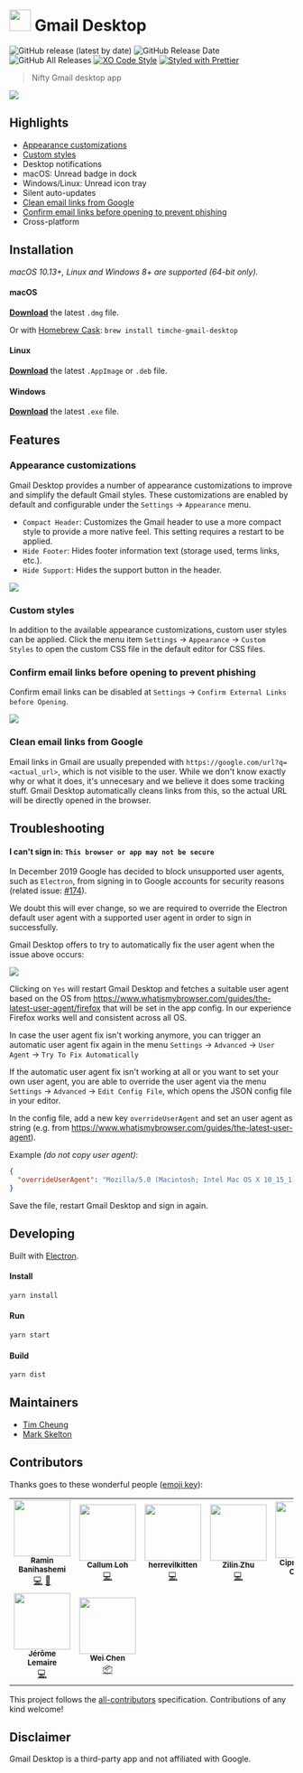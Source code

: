 # <img src="media/logo.png" height="38"> Gmail Desktop

![GitHub release (latest by date)](https://img.shields.io/github/v/release/timche/gmail-desktop)
![GitHub Release Date](https://img.shields.io/github/release-date/timche/gmail-desktop)
![GitHub All Releases](https://img.shields.io/github/downloads/timche/gmail-desktop/total)
[![XO Code Style](https://img.shields.io/badge/code_style-XO-5ed9c7.svg)](https://github.com/sindresorhus/xo)
[![Styled with Prettier](https://img.shields.io/badge/styled_with-prettier-ff69b4.svg)](https://github.com/prettier/prettier)

> Nifty Gmail desktop app

![](media/screenshot.png)

## Highlights

- [Appearance customizations](#appearance-customizations)
- [Custom styles](#custom-styles)
- Desktop notifications
- macOS: Unread badge in dock
- Windows/Linux: Unread icon tray
- Silent auto-updates
- [Clean email links from Google](#clean-email-links-from-google)
- [Confirm email links before opening to prevent phishing](#confirm-email-links-before-opening-to-prevent-phishing)
- Cross-platform

## Installation

_macOS 10.13+, Linux and Windows 8+ are supported (64-bit only)._

#### macOS

[**Download**](https://github.com/timche/gmail-desktop/releases/latest) the latest `.dmg` file.

Or with [Homebrew Cask](https://caskroom.github.io/): `brew install timche-gmail-desktop`

#### Linux

[**Download**](https://github.com/timche/gmail-desktop/releases/latest) the latest `.AppImage` or `.deb` file.

#### Windows

[**Download**](https://github.com/timche/gmail-desktop/releases/latest) the latest `.exe` file.

## Features

### Appearance customizations

Gmail Desktop provides a number of appearance customizations to improve and simplify the default Gmail styles. These customizations are enabled by default and configurable under the `Settings` → `Appearance` menu.

- `Compact Header`: Customizes the Gmail header to use a more compact style to provide a more native feel. This setting requires a restart to be applied.
- `Hide Footer`: Hides footer information text (storage used, terms links, etc.).
- `Hide Support`: Hides the support button in the header.

![](media/appearancecustomization.gif)

### Custom styles

In addition to the available appearance customizations, custom user styles can be applied. Click the menu item `Settings` → `Appearance` → `Custom Styles` to open the custom CSS file in the default editor for CSS files.

### Confirm email links before opening to prevent phishing

Confirm email links can be disabled at `Settings` → `Confirm External Links before Opening`.

![](media/confirmlinkdialog.png)

### Clean email links from Google

Email links in Gmail are usually prepended with `https://google.com/url?q=<actual_url>`, which is not visible to the user. While we don't know exactly why or what it does, it's unnecesary and we believe it does some tracking stuff. Gmail Desktop automatically cleans links from this, so the actual URL will be directly opened in the browser.

## Troubleshooting

#### I can't sign in: `This browser or app may not be secure`

In December 2019 Google has decided to block unsupported user agents, such as `Electron`, from signing in to Google accounts for security reasons (related issue: [#174](https://github.com/timche/gmail-desktop/issues/174)).

We doubt this will ever change, so we are required to override the Electron default user agent with a supported user agent in order to sign in successfully.

Gmail Desktop offers to try to automatically fix the user agent when the issue above occurs:

![](media/signinfixdialog.png)

Clicking on `Yes` will restart Gmail Desktop and fetches a suitable user agent based on the OS from https://www.whatismybrowser.com/guides/the-latest-user-agent/firefox that will be set in the app config. In our experience Firefox works well and consistent across all OS.

In case the user agent fix isn't working anymore, you can trigger an automatic user agent fix again in the menu `Settings` → `Advanced` → `User Agent` → `Try To Fix Automatically`

If the automatic user agent fix isn't working at all or you want to set your own user agent, you are able to override the user agent via the menu `Settings` → `Advanced` → `Edit Config File`, which opens the JSON config file in your editor.

In the config file, add a new key `overrideUserAgent` and set an user agent as string (e.g. from https://www.whatismybrowser.com/guides/the-latest-user-agent).

Example _(do not copy user agent)_:

```json
{
  "overrideUserAgent": "Mozilla/5.0 (Macintosh; Intel Mac OS X 10_15_1) AppleWebKit/537.36 (KHTML, like Gecko) Chrome/78.0.3904.108 Safari/537.36"
}
```

Save the file, restart Gmail Desktop and sign in again.

## Developing

Built with [Electron](https://github.com/electron/electron).

#### Install

```sh
yarn install
```

#### Run

```sh
yarn start
```

#### Build

```sh
yarn dist
```

## Maintainers

- [Tim Cheung](https://github.com/timche)
- [Mark Skelton](https://github.com/mskelton)

## Contributors

Thanks goes to these wonderful people ([emoji key](https://allcontributors.org/docs/en/emoji-key)):

<!-- ALL-CONTRIBUTORS-LIST:START - Do not remove or modify this section -->
<!-- prettier-ignore-start -->
<!-- markdownlint-disable -->
<table>
  <tr>
    <td align="center"><a href="http://www.ramin.it"><img src="https://avatars1.githubusercontent.com/u/672932?v=4" width="100px;" alt=""/><br /><sub><b>Ramin Banihashemi</b></sub></a><br /><a href="https://github.com/timche/gmail-desktop/commits?author=bsramin" title="Code">💻</a> <a href="#ideas-bsramin" title="Ideas, Planning, & Feedback">🤔</a></td>
    <td align="center"><a href="https://github.com/cdloh"><img src="https://avatars3.githubusercontent.com/u/883577?v=4" width="100px;" alt=""/><br /><sub><b>Callum Loh</b></sub></a><br /><a href="https://github.com/timche/gmail-desktop/commits?author=cdloh" title="Code">💻</a></td>
    <td align="center"><a href="https://github.com/herrevilkitten"><img src="https://avatars0.githubusercontent.com/u/4753104?v=4" width="100px;" alt=""/><br /><sub><b>herrevilkitten</b></sub></a><br /><a href="https://github.com/timche/gmail-desktop/commits?author=herrevilkitten" title="Code">💻</a></td>
    <td align="center"><a href="https://zhuzilin.github.io/"><img src="https://avatars0.githubusercontent.com/u/10428324?v=4" width="100px;" alt=""/><br /><sub><b>Zilin Zhu</b></sub></a><br /><a href="https://github.com/timche/gmail-desktop/commits?author=zhuzilin" title="Code">💻</a></td>
    <td align="center"><a href="https://volution.ro/ciprian"><img src="https://avatars0.githubusercontent.com/u/29785?v=4" width="100px;" alt=""/><br /><sub><b>Ciprian Dorin Craciun</b></sub></a><br /><a href="#ideas-cipriancraciun" title="Ideas, Planning, & Feedback">🤔</a></td>
    <td align="center"><a href="https://github.com/cyfrost"><img src="https://avatars3.githubusercontent.com/u/12471103?v=4" width="100px;" alt=""/><br /><sub><b>Cyrus Frost</b></sub></a><br /><a href="https://github.com/timche/gmail-desktop/commits?author=cyfrost" title="Code">💻</a> <a href="#maintenance-cyfrost" title="Maintenance">🚧</a></td>
    <td align="center"><a href="https://www.zzpxyx.com"><img src="https://avatars3.githubusercontent.com/u/2282083?v=4" width="100px;" alt=""/><br /><sub><b>Zhipeng Zhang</b></sub></a><br /><a href="https://github.com/timche/gmail-desktop/commits?author=zzpxyx" title="Code">💻</a></td>
  </tr>
  <tr>
    <td align="center"><a href="https://github.com/hell0-Wor1d"><img src="https://avatars2.githubusercontent.com/u/24373583?v=4" width="100px;" alt=""/><br /><sub><b>Jérôme Lemaire</b></sub></a><br /><a href="https://github.com/timche/gmail-desktop/commits?author=hell0-Wor1d" title="Code">💻</a></td>
    <td align="center"><a href="https://github.com/weichenw"><img src="https://avatars0.githubusercontent.com/u/9876456?v=4" width="100px;" alt=""/><br /><sub><b>Wei Chen</b></sub></a><br /><a href="#platform-weichenw" title="Packaging/porting to new platform">📦</a></td>
  </tr>
</table>

<!-- markdownlint-enable -->
<!-- prettier-ignore-end -->

<!-- ALL-CONTRIBUTORS-LIST:END -->

This project follows the [all-contributors](https://github.com/all-contributors/all-contributors) specification. Contributions of any kind welcome!

## Disclaimer

Gmail Desktop is a third-party app and not affiliated with Google.
